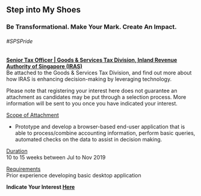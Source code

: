 <!-- ---
title: 'Learning Festival 1-19 July 2019'
permalink: /events/learning-journeys/event-details/iras2/
breadcrumb: 'Step into My Steps'

--- -->


## Step into My Shoes 
### Be Transformational. Make Your Mark. Create An Impact. 

###### _#SPSPride_

<u><b>Senior Tax Officer | Goods & Services Tax Division, Inland Revenue Authority of Singapore (IRAS)</b></u><br>
Be attached to the Goods & Services Tax Division, and find out more about how IRAS is enhancing decision-making by leveraging technology.

Please note that registering your interest here does not guarantee an attachment as candidates may be put through a selection process. More information will be sent to you once you have indicated your interest. 

<u>Scope of Attachment</u><br>
 * Prototype and develop a browser-based end-user application that is able to process/combine accounting information, perform basic queries, automated checks on the data to assist in decision making.

<u>Duration</u><br>
10 to 15 weeks between Jul to Nov 2019

<u>Requirements</u><br>
Prior experience developing basic desktop application

**Indicate Your Interest [Here](https://www.eventbrite.sg/e/step-into-my-shoes-iras-short-term-attachment-opportunity-with-the-goods-services-tax-division-gstd-registration-62030995377)**
